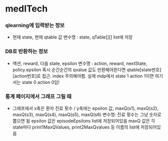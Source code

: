# medITech

### qlearning에 입력받는 정보
- 현재 state, 현재 qtable 값
변수명 : state, qTable[][] list에 저장

### DB로 반환하는 정보
- 액션, reward, 다음 state, epsilon
변수명 : action, reward, nextState, policy.epsilon
혹시 순간순간의 qvalue 값도 반환해야한다면 qtable[state번호][action번호]로 접근.
index 주의해야함. 실제 mdp에서 state 1 action 1이면 여기서는 state 0 action 0임!

### 통계 페이지에서 그래프 그릴 때
- 그래프에서 x축은 환자 진료 횟수 / y축에는 epsilon 값, maxQ(s1), maxQ(s2), maxQ(s3), maxQ(s4), maxQ(s5), maxQ(s6)
변수명:
진료 횟수는 그냥 숫자로 뽑으면 됨
epsilon 값은 episodeEpsilons list에 저장되어있음
maxQ 값은 각 state마다 print1MaxQValues, print2MaxQvalues 등 이름의 list에 저장되어있음

